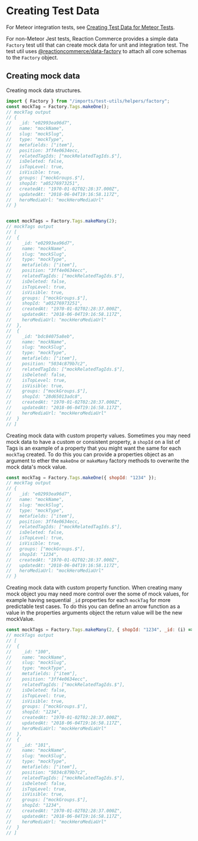 # Creating Test Data

For Meteor integration tests, see [Creating Test Data for Meteor Tests](/developer/testing/creating-test-data-meteor.md).

For non-Meteor Jest tests, Reaction Commerce provides a simple data `Factory` test util that can create mock data for unit and integration test. The test util uses [@reactioncommerce/data-factory](https://github.com/reactioncommerce/data-factory) to attach all core schemas to the `Factory` object.

## Creating mock data
Creating mock data structures.
``` js
import { Factory } from "/imports/test-utils/helpers/factory";
const mockTag = Factory.Tags.makeOne();
// mockTag output
// {
//   _id: "e02993ea96d7",
//   name: "mockName",
//   slug: "mockSlug",
//   type: "mockType",
//   metafields: ["item"],
//   position: 3ff4e0634ecc,
//   relatedTagIds: ["mockRelatedTagIds.$"],
//   isDeleted: false,
//   isTopLevel: true,
//   isVisible: true,
//   groups: ["mockGroups.$"],
//   shopId: "a05276973251",
//   createdAt: "1970-01-02T02:28:37.000Z",
//   updatedAt: "2018-06-04T19:16:58.117Z",
//   heroMediaUrl: "mockHeroMediaUrl"
// }


const mockTags = Factory.Tags.makeMany(2);
// mockTags output
// [
//  {
//    _id: "e02993ea96d7",
//    name: "mockName",
//    slug: "mockSlug",
//    type: "mockType",
//    metafields: ["item"],
//    position: "3ff4e0634ecc",
//    relatedTagIds: ["mockRelatedTagIds.$"],
//    isDeleted: false,
//    isTopLevel: true,
//    isVisible: true,
//    groups: ["mockGroups.$"],
//    shopId: "a05276973251",
//    createdAt: "1970-01-02T02:28:37.000Z",
//    updatedAt: "2018-06-04T19:16:58.117Z",
//    heroMediaUrl: "mockHeroMediaUrl"
//  },
//  {
//    _id: "bdc84075a8eb",
//    name: "mockName",
//    slug: "mockSlug",
//    type: "mockType",
//    metafields: ["item"],
//    position: "5034c879b7c2",
//    relatedTagIds: ["mockRelatedTagIds.$"],
//    isDeleted: false,
//    isTopLevel: true,
//    isVisible: true,
//    groups: ["mockGroups.$"],
//    shopId: "28d65013adc8",
//    createdAt: "1970-01-02T02:28:37.000Z",
//    updatedAt: "2018-06-04T19:16:58.117Z",
//    heroMediaUrl: "mockHeroMediaUrl"
//  }
// ]
```

Creating mock data with custom property values. Sometimes you may need mock data to have a custom or consistent property, a `shopId` on a list of Tags is an example of a property that you might want the same for each `mockTag` created. To do this you can provide a properties object as an argument to ether the `makeOne` or `makeMany` factory methods to overwrite the mock data's mock value.
``` js
const mockTag = Factory.Tags.makeOne({ shopId: "1234" });
// mockTag output
// {
//   _id: "e02993ea96d7",
//   name: "mockName",
//   slug: "mockSlug",
//   type: "mockType",
//   metafields: ["item"],
//   position: 3ff4e0634ecc,
//   relatedTagIds: ["mockRelatedTagIds.$"],
//   isDeleted: false,
//   isTopLevel: true,
//   isVisible: true,
//   groups: ["mockGroups.$"],
//   shopId: "1234",
//   createdAt: "1970-01-02T02:28:37.000Z",
//   updatedAt: "2018-06-04T19:16:58.117Z",
//   heroMediaUrl: "mockHeroMediaUrl"
// }
```

Creating mock data with custom property function. When creating many mock object you may need more control over the some of mock values, for example having sequential `_id` properties for each `mockTag` for more predictable test cases. To do this you can define an arrow function as a value in the properties arguments object the return value will be the new mockValue.
``` js
const mockTags = Factory.Tags.makeMany(2, { shopId: "1234", _id: (i) => (i + 100).toString() });
// mockTags output
// [
//  {
//    _id: "100",
//    name: "mockName",
//    slug: "mockSlug",
//    type: "mockType",
//    metafields: ["item"],
//    position: "3ff4e0634ecc",
//    relatedTagIds: ["mockRelatedTagIds.$"],
//    isDeleted: false,
//    isTopLevel: true,
//    isVisible: true,
//    groups: ["mockGroups.$"],
//    shopId: "1234",
//    createdAt: "1970-01-02T02:28:37.000Z",
//    updatedAt: "2018-06-04T19:16:58.117Z",
//    heroMediaUrl: "mockHeroMediaUrl"
//  },
//  {
//    _id: "101",
//    name: "mockName",
//    slug: "mockSlug",
//    type: "mockType",
//    metafields: ["item"],
//    position: "5034c879b7c2",
//    relatedTagIds: ["mockRelatedTagIds.$"],
//    isDeleted: false,
//    isTopLevel: true,
//    isVisible: true,
//    groups: ["mockGroups.$"],
//    shopId: "1234",
//    createdAt: "1970-01-02T02:28:37.000Z",
//    updatedAt: "2018-06-04T19:16:58.117Z",
//    heroMediaUrl: "mockHeroMediaUrl"
//  }
// ]
```

